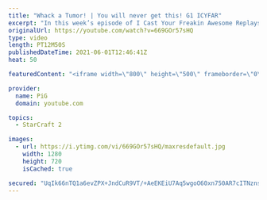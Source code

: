 ```yaml
---
title: "Whack a Tumor! | You will never get this! G1 ICYFAR"
excerpt: "In this week’s episode of I Cast Your Freakin Awesome Replays (ICYFAR) players sent in their replays where they were they deny their opponents expansions and contain them at all costs.  NEW ICYFAR CHALLANGE: Tis the season for giving! Donate one unit to your opponent every minute of the game, starting"
originalUrl: https://youtube.com/watch?v=669GOr57sHQ
type: video
length: PT12M50S
publishedDateTime: 2021-06-01T12:46:41Z
heat: 50

featuredContent: "<iframe width=\"800\" height=\"500\" frameborder=\"0\" src=\"https://www.youtube.com/embed/669GOr57sHQ\" allow=\"accelerometer; autoplay; encrypted-media; gyroscope; picture-in-picture\" allowfullscreen></iframe>"

provider:
  name: PiG
  domain: youtube.com

topics:
  - StarCraft 2

images:
  - url: https://i.ytimg.com/vi/669GOr57sHQ/maxresdefault.jpg
    width: 1280
    height: 720
    isCached: true

secured: "UqIk66nTQ1a6evZPX+JndCuR9VT/+AeEKEiU7Aq5wgoO60xn750AR7cITNznsQHVoEp/aK68ZvNN91bXGnVYrScYy1/iiswFcd33bavzNs59OJ/6ksywt5t+U/P10DFyc+4S/I2tBa2eHrjJzYWo1bYIg2/JAexss1hzwWGEMErtQS1zuKJU/V1XJELxaPuWVFYLslfF4bS8EoLoR8kmJ45PcY5MGsEUz+FoGi2KCq5uOZuEP1Ik+CAYiTwLH/ViB2nLNL6koVEb2a/JH9R/Ea2RQ0K3slvwuOWYanoX9QDXMzP5wwPlKUQR9ABMc2RBFyoBi1dKeOq6eIFWMx5k3UBD+yGAB5+LK8WkZ28LzMtY1nNMJpCrf74tUerGxq3zr19HnNHDiemCuQcmzzLwmo9AiLUz2zYYp5lxKJiNiFQ=;GE49qQ6KggN1FPOYeJHyvA=="
---
```


